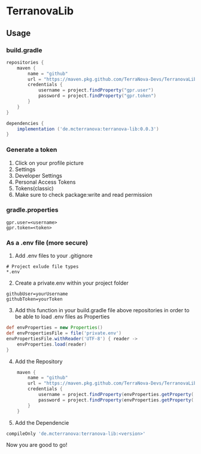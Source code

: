 ﻿# TerranovaLib

## Usage

### build.gradle

```groovy
repositories {
    maven {
        name = "github"
        url = "https://maven.pkg.github.com/TerraNova-Devs/TerranovaLib"
        credentials {
            username = project.findProperty("gpr.user")
            password = project.findProperty("gpr.token")
        }
    }
}
```

```groovy
dependencies {
    implementation ('de.mcterranova:terranova-lib:0.0.3')
}
```

### Generate a token

1. Click on your profile picture
2. Settings
3. Developer Settings
4. Personal Access Tokens
5. Tokens(classic)
6. Make sure to check package:write and read permission

### gradle.properties

```
gpr.user=<username>
gpr.token=<token>
```

### As a .env file (more secure)
1. Add .env files to your .gitignore
```
# Project exlude file types
*.env
```
2. Create a private.env within your project folder
```
githubUser=yourUsername
githubToken=yourToken
```
3. Add this function in your build.gradle file above repositories in order to be able to load .env files as Properties 
``` groovy
def envProperties = new Properties()
def envPropertiesFile = file('private.env')
envPropertiesFile.withReader('UTF-8') { reader ->
    envProperties.load(reader)
}
```
4. Add the Repository
``` groovy
    maven {
        name = "github"
        url = "https://maven.pkg.github.com/TerraNova-Devs/TerranovaLib"
        credentials {
            username = project.findProperty(envProperties.getProperty('githubUser'))
            password = project.findProperty(envProperties.getProperty('githubToken'))
        }
    }
```
5. Add the Dependencie
``` groovy
compileOnly 'de.mcterranova:terranova-lib:<version>'
```
Now you are good to go!


